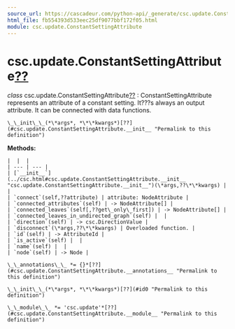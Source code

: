 ```yaml
---
source_url: https://cascadeur.com/python-api/_generate/csc.update.ConstantSettingAttribute.html
html_file: fb554393d533eec25df9077bbf172f05.html
module: csc.update.ConstantSettingAttribute
---
```


# csc.update.ConstantSettingAttribute[??](#csc-update-constantsettingattribute "Permalink to this heading")

*class* csc.update.ConstantSettingAttribute[??](#csc.update.ConstantSettingAttribute "Permalink to this definition")
:   ConstantSettingAttribute represents an attribute of a constant setting.
    It???s always an output attribute.
    It can be connected with data functions.

    \_\_init\_\_(*\*args*, *\*\*kwargs*)[??](#csc.update.ConstantSettingAttribute.__init__ "Permalink to this definition")

    
**Methods:**

    |  |  |
    | --- | --- |
    | [`__init__`](../csc.html#csc.update.ConstantSettingAttribute.__init__ "csc.update.ConstantSettingAttribute.__init__")(\*args,??\*\*kwargs) |  |
    | `connect`(self,??attribute) | attribute: NodeAttribute |
    | `connected_attributes`(self) | -> NodeAttribute[] |
    | `connected_leaves`(self[,??get\_only\_first]) | -> NodeAttribute[] |
    | `connected_leaves_in_undirected_graph`(self) |  |
    | `direction`(self) | -> csc.DirectionValue |
    | `disconnect`(\*args,??\*\*kwargs) | Overloaded function. |
    | `id`(self) | -> AttributeId |
    | `is_active`(self) |  |
    | `name`(self) |  |
    | `node`(self) | -> Node |

    \_\_annotations\_\_ *= {}*[??](#csc.update.ConstantSettingAttribute.__annotations__ "Permalink to this definition")

    \_\_init\_\_(*\*args*, *\*\*kwargs*)[??](#id0 "Permalink to this definition")

    \_\_module\_\_ *= 'csc.update'*[??](#csc.update.ConstantSettingAttribute.__module__ "Permalink to this definition")